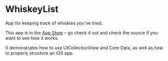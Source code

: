 WhiskeyList
==========

App for keeping track of whiskies you've tried.

This app is in the [App Store](https://itunes.apple.com/us/app/whiskey-list/id595526608?mt=8) – go check it out and check the source if you want to see how it works. 

It demonstrates how to use UICollectionView and Core Data, as well as how to properly structure an iOS app. 
